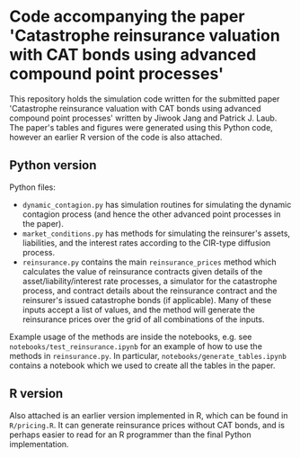 # Code accompanying the paper 'Catastrophe reinsurance valuation with CAT bonds using advanced compound point processes'


This repository holds the simulation code written for the submitted paper 'Catastrophe reinsurance valuation with CAT bonds using advanced compound point processes' written by Jiwook Jang and Patrick J. Laub. The paper's tables and figures were generated using this Python code, however an earlier R version of the code is also attached. 



## Python version

Python files:

- `dynamic_contagion.py` has simulation routines for simulating the dynamic contagion process (and hence the other advanced point processes in the paper).
- `market_conditions.py` has methods for simulating the reinsurer's assets, liabilities, and the interest rates according to the CIR-type diffusion process.
- `reinsurance.py` contains the main `reinsurance_prices` method which calculates the value of reinsurance contracts given details of the asset/liability/interest rate processes, a simulator for the catastrophe process, and contract details about the reinsurance contract and the reinsurer's issued catastrophe bonds (if applicable). Many of these inputs accept a list of values, and the method will generate the reinsurance prices over the grid of all combinations of the inputs.



Example usage of the methods are inside the notebooks, e.g. see `notebooks/test_reinsurance.ipynb` for an example of how to use the methods in `reinsurance.py`. In particular, `notebooks/generate_tables.ipynb` contains a notebook which we used to create all the tables in the paper.



## R version

Also attached is an earlier version implemented in R, which can be found in `R/pricing.R`. It can generate reinsurance prices without CAT bonds, and is perhaps easier to read for an R programmer than the final Python implementation.  